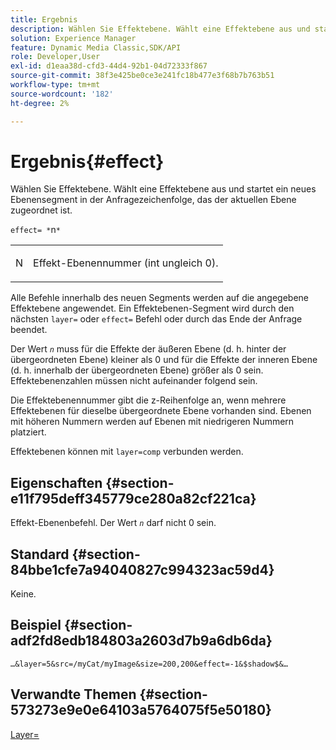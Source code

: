 ```yaml
---
title: Ergebnis
description: Wählen Sie Effektebene. Wählt eine Effektebene aus und startet ein neues Ebenensegment in der Anfragezeichenfolge, das der aktuellen Ebene zugeordnet ist.
solution: Experience Manager
feature: Dynamic Media Classic,SDK/API
role: Developer,User
exl-id: d1eaa38d-cfd3-44d4-92b1-04d72333f867
source-git-commit: 38f3e425be0ce3e241fc18b477e3f68b7b763b51
workflow-type: tm+mt
source-wordcount: '182'
ht-degree: 2%

---
```


# Ergebnis{#effect}

Wählen Sie Effektebene. Wählt eine Effektebene aus und startet ein neues Ebenensegment in der Anfragezeichenfolge, das der aktuellen Ebene zugeordnet ist.

`effect= *`n`*`

<table id="simpletable_C48DABF486604D2B9F3CBC1CD01AC76D"> 
 <tr class="strow"> 
  <td class="stentry"> <p><span class="codeph"> <span class="varname"> N</span></span> </p> </td> 
  <td class="stentry"> <p>Effekt-Ebenennummer (int ungleich 0). </p></td> 
 </tr> 
</table>

Alle Befehle innerhalb des neuen Segments werden auf die angegebene Effektebene angewendet. Ein Effektebenen-Segment wird durch den nächsten `layer=` oder `effect=` Befehl oder durch das Ende der Anfrage beendet.

Der Wert *`n`* muss für die Effekte der äußeren Ebene (d. h. hinter der übergeordneten Ebene) kleiner als 0 und für die Effekte der inneren Ebene (d. h. innerhalb der übergeordneten Ebene) größer als 0 sein. Effektebenenzahlen müssen nicht aufeinander folgend sein.

Die Effektebenennummer gibt die z-Reihenfolge an, wenn mehrere Effektebenen für dieselbe übergeordnete Ebene vorhanden sind. Ebenen mit höheren Nummern werden auf Ebenen mit niedrigeren Nummern platziert.

Effektebenen können mit `layer=comp` verbunden werden.

## Eigenschaften {#section-e11f795deff345779ce280a82cf221ca}

Effekt-Ebenenbefehl. Der Wert *`n`* darf nicht 0 sein.

## Standard {#section-84bbe1cfe7a94040827c994323ac59d4}

Keine.

## Beispiel {#section-adf2fd8edb184803a2603d7b9a6db6da}

`…&layer=5&src=/myCat/myImage&size=200,200&effect=-1&$shadow$&…`

## Verwandte Themen {#section-573273e9e0e64103a5764075f5e50180}

[Layer=](/help/aem-is-ir-api/is-api/http-ref/image-serving-api-ref/c-http-protocol-reference/c-command-reference/r-layer.md)
